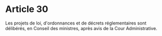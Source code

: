 # Article 30

Les projets de loi, d'ordonnances et de décrets réglementaires sont délibérés, en
Conseil des ministres, après avis de la Cour Administrative.